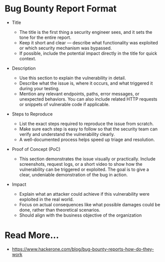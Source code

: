 # Bug Bounty Report Format

- Title
  
  - The title is the first thing a security engineer sees, and it sets the tone for the entire report.
  - Keep it short and clear — describe what functionality was exploited or which security mechanism was bypassed.
  - If possible, include the potential impact directly in the title for quick context.
 
- Description

  - Use this section to explain the vulnerability in detail.
  - Describe what the issue is, where it occurs, and what triggered it during your testing.
  - Mention any relevant endpoints, paths, error messages, or unexpected behaviors. You can also include related HTTP requests or snippets of vulnerable code if applicable.
 
- Steps to Reproduce

  - List the exact steps required to reproduce the issue from scratch.
  - Make sure each step is easy to follow so that the security team can verify and understand the vulnerability clearly.
  - A well-documented process helps speed up triage and resolution.
 
- Proof of Concept (PoC)

  - This section demonstrates the issue visually or practically. Include screenshots, request logs, or a short video to show how the vulnerability can be triggered or exploited. The goal is to give a clear, undeniable demonstration of the bug in action.
 
- Impact

  - Explain what an attacker could achieve if this vulnerability were exploited in the real world.
  - Focus on actual consequences like what possible damages could be done, rather than theoretical scenarios.
  - Should align with the business objective of the organization
 
# Read More...
- https://www.hackerone.com/blog/bug-bounty-reports-how-do-they-work
